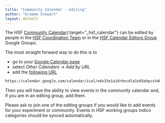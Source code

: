 ```yaml
---
title: "Community Calendar - Editing"
author: "Graeme Stewart"
layout: default
---
```


The HSF [Community Calendar](https://calendar.google.com/calendar/embed?src=e4v33e1a1drbncdle1n03ahpcs%40group.calendar.google.com){:target="_hsf_calendar"}
can be edited by people in the [HSF Coordination Team](https://groups.google.com/forum/#!forum/hsf-coordination)
or in the [HSF Calendar Editors Group](https://groups.google.com/forum/#!forum/hsf-calendar-editors) Google Groups.

The most straight forward way to do this is to 

- go to your [Google Calendar page](https://calendar.google.com/calendar)
- select *Other Calendars* -> *Add by URL*
- add the [following URL](https://calendar.google.com/calendar/ical/e4v33e1a1drbncdle1n03ahpcs%40group.calendar.google.com/public/basic.ics)

```sh
https://calendar.google.com/calendar/ical/e4v33e1a1drbncdle1n03ahpcs%40group.calendar.google.com/public/basic.ics
```

Then you will have the ability to view events in the community calendar and, if you are in an editing group, add them.

Please ask to join one of the editing groups if you would like to add events
for your experiment or community.
Events in HSF working groups indico categories should be synced automatically. 
